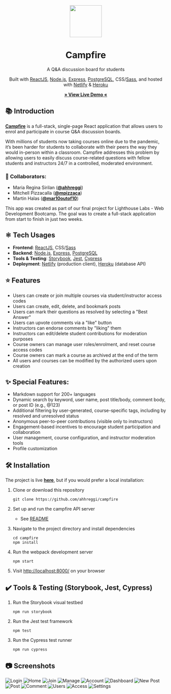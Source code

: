 <!-- TITLE -->
<div align="center">
<img src="public/images/campfire.png" width="100" />
<h1>Campfire</h1>
<p>A Q&A discussion board for students
</p>

<p>Built with <a href="https://reactjs.org/">ReactJS</a>, <a href="https://nodejs.org/en/">Node.js</a>, <a href="https://expressjs.com/">Express</a>, <a href="https://www.postgresql.org/">PostgreSQL</a>, CSS</a>/<a href="https://sass-lang.com/">Sass</a>, and hosted with <a href="https://www.netlify.com/">Netlify</a> & <a href="https://www.heroku.com/">Heroku</a></p>

<b><a href="https://ahhreggi-campfire.netlify.app/" target="_blank">
   » View Live Demo «
</a></b>
</div>

<!-- INTRODUCTION -->

## 📚 Introduction

<b>[Campfire](https://ahhreggi-campfire.netlify.app/)</b> is a full-stack, single-page React application that allows users to enrol and participate in course Q&A discussion boards.

With millions of students now taking courses online due to the pandemic, it’s been harder for students to collaborate with their peers the way they would in-person within a classroom. Campfire addresses this problem by allowing users to easily discuss course-related questions with fellow students and instructors 24/7 in a controlled, moderated environment.

### 🤝 **Collaborators**:
- Maria Regina Sirilan ([**@ahhreggi**](https://github.com/ahhreggi))
- Mitchell Pizzacalla ([**@mpizzaca**](https://github.com/mpizzaca))
- Martin Halas ([**@mar10outof10**](https://github.com/mar10outof10))

This app was created as part of our final project for Lighthouse Labs - Web Development Bootcamp. The goal was to create a full-stack application from start to finish in just two weeks.

## ⚛️ Tech Usages

- <b>Frontend</b>: <a href="https://reactjs.org/">ReactJS</a>, CSS</a>/<a href="https://sass-lang.com/">Sass</a>
- <b>Backend</b>: <a href="https://nodejs.org/en/">Node.js</a>, <a href="https://expressjs.com/">Express</a>, <a href="https://www.postgresql.org/">PostgreSQL</a>
- <b>Tools & Testing</b>: <a href="https://storybook.js.org/">Storybook<a/>, <a href="https://jestjs.io/">Jest</a>, <a href="https://www.cypress.io/">Cypress</a>
- <b>Deployment</b>: <a href="https://www.netlify.com/">Netlify</a> (production client), <a href="https://www.heroku.com/">Heroku</a> (database API)

<!-- FEATURES -->
## ⭐ Features
- Users can create or join multiple courses via student/instructor access codes
- Users can create, edit, delete, and bookmark posts
- Users can mark their questions as resolved by selecting a "Best Answer"
- Users can upvote comments via a "like" button
- Instructors can endorse comments by "liking" them
- Instructors can edit/delete student contributions for moderation purposes
- Course owners can manage user roles/enrolment, and reset course access codes
- Course owners can mark a course as archived at the end of the term
- All users and courses can be modified by the authorized users upon creation
## ✨ Special Features:
   - Markdown support for 200+ languages
   - Dynamic search by keyword, user name, post title/body, comment body, or post ID (e.g., @123)
   - Additional filtering by user-generated, course-specific tags, including by resolved and unresolved status
   - Anonymous peer-to-peer contributions (visible only to instructors)
   - Engagement-based incentives to encourage student participation and collaboration
   - User management, course configuration, and instructor moderation tools
   - Profile customization


## 🛠 Installation

The project is live
<b><a href="https://ahhreggi-campfire.netlify.app/" target="_blank">here</a></b>, but if you would prefer a local installation:

1. Clone or download this repository
   ```
   git clone https://github.com/ahhreggi/campfire
   ```
2. Set up and run the campfire API server
   - See [README](https://github.com/ahhreggi/campfire-api)

5. Navigate to the project directory and install dependencies
   ```
   cd campfire
   npm install
   ```
6. Run the webpack development server
   ```
   npm start
   ```
7. Visit <a href="http://localhost:8000/">http://localhost:8000/</a> on your browser

## ✔️ Tools & Testing (Storybook, Jest, Cypress)

1. Run the Storybook visual testbed
   ```
   npm run storybook
   ```
2. Run the Jest test framework
   ```
   npm test
   ```
3. Run the Cypress test runner
   ```
   npm run cypress
   ```

## 📷 Screenshots
<img src="public/images/screenshots/login.png" alt="Login" />
<img src="public/images/screenshots/home.png" alt="Home" />
<img src="public/images/screenshots/join.png" alt="Join" />
<img src="public/images/screenshots/manage.png" alt="Manage" />
<img src="public/images/screenshots/account.png" alt="Account" />
<img src="public/images/screenshots/dashboard.png" alt="Dashboard" />
<img src="public/images/screenshots/newpost.png" alt="New Post" />
<img src="public/images/screenshots/post.png" alt="Post" />
<img src="public/images/screenshots/comment.png" alt="Comment" />
<img src="public/images/screenshots/users.png" alt="Users" />
<img src="public/images/screenshots/access.png" alt="Access" />
<img src="public/images/screenshots/settings.png" alt="Settings" />